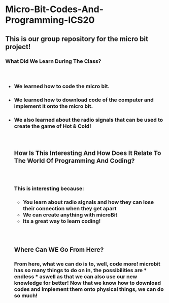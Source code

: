# Micro-Bit-Codes-And-Programming-ICS20

<h2> This is our group repository for the micro bit project!
 


<h3> What Did We Learn During The Class?

<br><ul>
 <h4><li> We learned how to code the micro bit.
 <h4><li> We learned how to download code of the computer and implement it onto the micro bit.
  <h4><li> We also learned about the radio signals that can be used to create the game of Hot & Cold!
    

<br><h3> How Is This Interesting And How Does It Relate To The World Of Programming And Coding?

<br> <h4><p> This is interesting because:<p>
 <ul>
 <h4>  <li> You learn about radio signals and how they can lose their connection when they get apart
 <li> We can create anything with microBit
  <li> Its a great way to learn coding!
  </ul>
    
<br><h3> Where Can WE Go From Here?

<h4><p> From here, what we can do is to, well, code more!
 microbit has so many things to do on in, the possibilities are * endless *
 aswell as that we can also use our new knowledge for better! Now that we know how to download codes and implement them onto physical things, we can do so much!<p>
